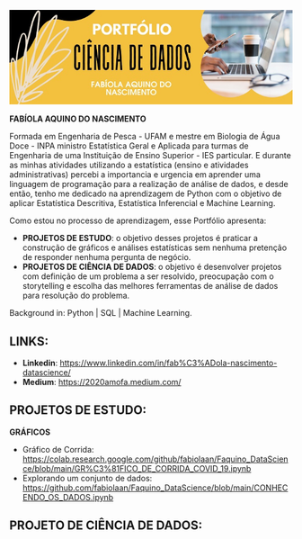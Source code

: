 <p align  "center">
<img src=https://raw.githubusercontent.com/fabiolaan/Faquino_DataScience/main/cabe%C3%A7alho%20portf%C3%B3lio.jpg>
</p>

**FABÍOLA AQUINO DO NASCIMENTO**

Formada em Engenharia de Pesca - UFAM e mestre em Biologia de Água Doce - INPA ministro Estatística Geral e Aplicada para turmas de Engenharia de uma Instituição de Ensino Superior - IES particular. E durante as minhas atividades utilizando a estatística (ensino e atividades administrativas) percebi a importancia e urgencia em aprender uma linguagem de programação para a realização de análise de dados, e desde então, tenho me dedicado na aprendizagem de Python com o objetivo de aplicar Estatística Descritiva, Estatística Inferencial e Machine Learning. 

Como estou no processo de aprendizagem, esse Portfólio apresenta:
- **PROJETOS DE ESTUDO**: o objetivo desses projetos é praticar a construção de gráficos e análises estatísticas sem nenhuma pretenção de responder nenhuma pergunta de negócio.
- **PROJETOS DE CIÊNCIA DE DADOS**: o objetivo é desenvolver projetos com definição de um problema a ser resolvido, preocupação com o storytelling e escolha das melhores ferramentas de análise de dados para resolução do problema.

Background in: Python | SQL | Machine Learning.

## LINKS:

  - **Linkedin**: https://www.linkedin.com/in/fab%C3%ADola-nascimento-datascience/
  - **Medium**: https://2020amofa.medium.com/
  

## PROJETOS DE ESTUDO:
**GRÁFICOS**
- Gráfico de Corrida: https://colab.research.google.com/github/fabiolaan/Faquino_DataScience/blob/main/GR%C3%81FICO_DE_CORRIDA_COVID_19.ipynb
- Explorando um conjunto de dados: https://github.com/fabiolaan/Faquino_DataScience/blob/main/CONHECENDO_OS_DADOS.ipynb  

## PROJETO DE CIÊNCIA DE DADOS:




